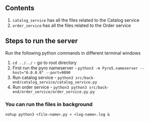 ## Contents

1) `catalog_service` has all the files related to the Catalog service
2) `order_service` has all the files related to the Order service

## Steps to run the server

Run the following python commands in different terminal windows

1) ```cd ../../``` - go to root directory
2) First run the pyro nameserver - ```python3 -m Pyro5.nameserver --host="0.0.0.0" --port=9090```
3) Run catalog service - ```python3 src/back-end/catalog_service/catalog_service.py```
4) Run order service - ```python3 python3 src/back-end/order_service/order_service.py.py```

### You can run the files in background

```nohup python3 <file-name>.py > <log-name>.log &```